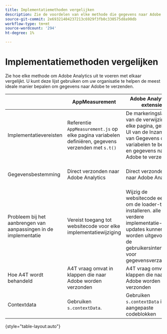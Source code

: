 ```yaml
---
title: Implementatiemethoden vergelijken
description: Zie de voordelen van elke methode die gegevens naar Adobe Analytics verzendt.
source-git-commit: 2e69321404237213c6929f3fb0c330575d8a90db
workflow-type: tm+mt
source-wordcount: '294'
ht-degree: 1%

---
```


# Implementatiemethoden vergelijken

Zie hoe elke methode om Adobe Analytics uit te voeren met elkaar vergelijkt. U kunt deze lijst gebruiken om uw organisatie te helpen de meest ideale manier bepalen om gegevens naar Adobe te verzenden.

|  | AppMeasurement | Adobe Analytics-extensie | Web SDK | Web SDK-extensie |
| --- | --- | --- | --- | --- |
| Implementatievereisten | Referentie `AppMeasurement.js` op elke pagina variabelen definiëren, gegevens verzenden met `s.t()` | De markeringslader van de verwijzing op elke pagina, gebruik UI van de Inzameling van Gegevens om variabelen te bepalen en gegevens naar Adobe te verzenden | Referentie `Alloy.js` op elke pagina, gebruik `alloy("sendEvent",{})` om een JSON-object te verzenden dat de gewenste gegevens bevat | De markeringslader van de verwijzing op elke pagina, gebruik de UI van de Inzameling van Gegevens om het JSON voorwerp tot stand te brengen om gegevens te verzenden |
| Gegevensbestemming | Direct verzonden naar Adobe Analytics | Direct verzonden naar Adobe Analytics | Verzonden naar Adobe Experience Platform Edge, die gegevens doorstuurt naar Adobe Analytics | Verzonden naar Adobe Experience Platform Edge, die gegevens doorstuurt naar Adobe Analytics |
| Probleem bij het aanbrengen van aanpassingen in de implementatie | Vereist toegang tot websitecode voor elke implementatiewijziging | Wijzig de websitecode eenmaal om de loader-tag te installeren. alle verdere implementatie-updates kunnen worden uitgevoerd in de gebruikersinterface voor gegevensverzameling | Vereist toegang tot websitecode voor elke implementatiewijziging | Wijzig de websitecode eenmaal om de loader-tag te installeren. alle verdere implementatie-updates kunnen worden uitgevoerd in de gebruikersinterface voor gegevensverzameling |
| Hoe A4T wordt behandeld | A4T vraag omvat in klappen die naar Adobe worden verzonden | A4T vraag omvat in klappen die naar Adobe worden verzonden | A4T-aanroepen worden verzonden als afzonderlijke treffers | A4T-aanroepen worden verzonden als afzonderlijke treffers |
| Contextdata | Gebruiken `s.contextData`. | Gebruiken `s.contextData` in aangepaste codeblokken | Alle niet-toegewezen velden worden automatisch verzonden als `a.x.*` contextgegevensvariabelen. | Alle niet-toegewezen velden worden automatisch verzonden als `a.x.*` contextgegevensvariabelen. |

{style=&quot;table-layout:auto&quot;}
